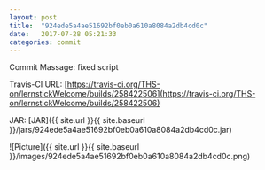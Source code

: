 ```yaml
---
layout: post
title:  "924ede5a4ae51692bf0eb0a610a8084a2db4cd0c"
date:   2017-07-28 05:21:33
categories: commit
---
```


Commit Massage: fixed script  

Travis-CI URL: [https://travis-ci.org/THS-on/lernstickWelcome/builds/258422506](https://travis-ci.org/THS-on/lernstickWelcome/builds/258422506)

JAR: [JAR]({{ site.url }}{{ site.baseurl }}/jars/924ede5a4ae51692bf0eb0a610a8084a2db4cd0c.jar)

![Picture]({{ site.url }}{{ site.baseurl }}/images/924ede5a4ae51692bf0eb0a610a8084a2db4cd0c.png)

